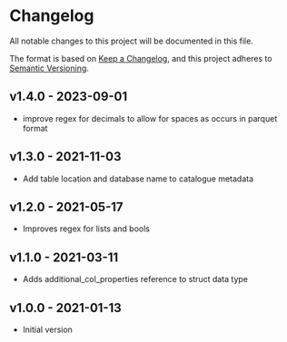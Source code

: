 # Changelog

All notable changes to this project will be documented in this file.

The format is based on [Keep a Changelog](https://keepachangelog.com/en/1.0.0/),
and this project adheres to [Semantic Versioning](https://semver.org/spec/v2.0.0.html).


## v1.4.0 - 2023-09-01

- improve regex for decimals to allow for spaces as occurs in parquet format

## v1.3.0 - 2021-11-03

- Add table location and database name to catalogue metadata

## v1.2.0 - 2021-05-17

- Improves regex for lists and bools

## v1.1.0 - 2021-03-11

- Adds additional_col_properties reference to struct data type

## v1.0.0 - 2021-01-13

- Initial version